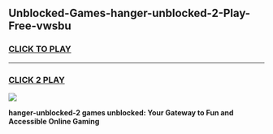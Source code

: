 
## Unblocked-Games-hanger-unblocked-2-Play-Free-vwsbu
<h3>
<a href="https://premium76.site?title=hanger-unblocked-2&ref=18A1">CLICK TO PLAY</a></h3>
<hr>

<h3>
<a href="https://premium76.site?title=hanger-unblocked-2&ref=18A1">CLICK 2 PLAY</a>
  
</h3>

<a href="https://premium76.site?title=hanger-unblocked-2&ref=18A1"><img src="https://clearcache.store/games.png"></a>


**hanger-unblocked-2 games unblocked: Your Gateway to Fun and Accessible Online Gaming**
